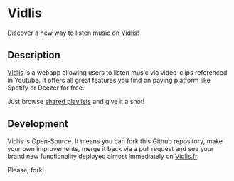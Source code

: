 # Vidlis

Discover a new way to listen music on [Vidlis](http://vidlis.fr)!

## Description

[Vidlis](http://vidlis.fr) is a webapp allowing users to listen music via video-clips referenced in Youtube.
It offers all great features you find on paying platform like Spotify or Deezer for free.

Just browse [shared playlists](http://vidlis.fr/playlists/all) and give it a shot!

## Development

Vidlis is Open-Source. It means you can fork this Github repository, make your own improvements, merge it back via a
pull request and see your brand new functionality deployed almost immediately on [Vidlis.fr](http://vidlis.fr).

Please, fork!
